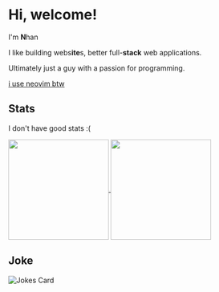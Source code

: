 # Hi, welcome!

I'm **N**han

I like building webs**ite**s, better full-**stack** web applications.

Ultimately just a guy with a passion for programming.

[i use neovim btw](https://twitter.com/ThePrimeagen/status/1649452594417336326)

## Stats

I don't have good stats :(

<a href="https://github.com/Nitestack">
  <img height=200 align="center" src="https://github-readme-stats.vercel.app/api?username=Nitestack&count_private=true&theme=transparent&hide_border=true" />
</a>
<a href="https://github.com/Nitestack">
  <img height=200 align="center" src="https://github-readme-stats.vercel.app/api/top-langs/?username=Nitestack&theme=transparent&hide_border=true&layout=compact&langs_count=8&card_width=320" />
</a>

## Joke

![Jokes Card](https://readme-jokes.vercel.app/api?hideBorder&theme=tokyonight)
